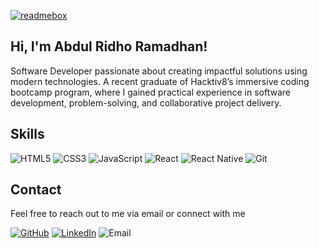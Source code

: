 [![readmebox](https://github.com/user-attachments/assets/3e2a0ffb-9d93-461c-87f8-326628ab4e0e)](https://readmebox.vercel.app/)

## Hi, I'm Abdul Ridho Ramadhan!

Software Developer passionate about creating impactful solutions using modern technologies. A recent graduate of Hacktiv8’s immersive coding bootcamp program, where I gained practical experience in software development, problem-solving, and collaborative project delivery.

## Skills

![HTML5](https://img.shields.io/badge/-HTML5-E34F26?logo=html5&logoColor=white&style=flat) ![CSS3](https://img.shields.io/badge/-CSS3-1572B6?logo=css3&logoColor=white&style=flat) ![JavaScript](https://img.shields.io/badge/-JavaScript-F7DF1E?logo=javascript&logoColor=black&style=flat) ![React](https://img.shields.io/badge/-React-61DAFB?logo=react&logoColor=black&style=flat) ![React Native](https://img.shields.io/badge/-React_Native-61DAFB?logo=react&logoColor=black&style=flat) ![Git](https://img.shields.io/badge/-Git-F05032?logo=git&logoColor=white&style=flat)

## Contact

Feel free to reach out to me via email or connect with me

[![GitHub](https://img.shields.io/badge/AbdulRidhoRamadhan-green?logo=github)](https://github.com/AbdulRidhoRamadhan)
[![LinkedIn](https://img.shields.io/badge/AbdulRidhoRamadhan-informational?logo=linkedin)](https://www.linkedin.com/in/abdul-ridho-ramadhan-90516623b/)
![Email](https://img.shields.io/badge/abdulridhoramadhan.it%40gmail.com-EA4335?logo=gmail&logoColor=white&style=flat)
